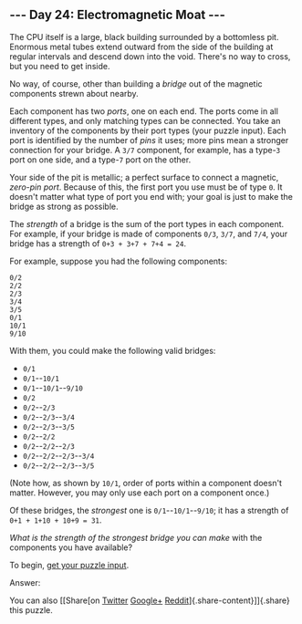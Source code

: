 --- Day 24: Electromagnetic Moat ---
------------------------------------

The CPU itself is a large, black building surrounded by a bottomless
pit. Enormous metal tubes extend outward from the side of the building
at regular intervals and descend down into the void. There's no way to
cross, but you need to get inside.

No way, of course, other than building a *bridge* out of the magnetic
components strewn about nearby.

Each component has two *ports*, one on each end. The ports come in all
different types, and only matching types can be connected. You take an
inventory of the components by their port types (your puzzle input).
Each port is identified by the number of *pins* it uses; more pins mean
a stronger connection for your bridge. A `3/7` component, for example,
has a type-`3` port on one side, and a type-`7` port on the other.

Your side of the pit is metallic; a perfect surface to connect a
magnetic, *zero-pin port*. Because of this, the first port you use must
be of type `0`. It doesn't matter what type of port you end with; your
goal is just to make the bridge as strong as possible.

The *strength* of a bridge is the sum of the port types in each
component. For example, if your bridge is made of components `0/3`,
`3/7`, and `7/4`, your bridge has a strength of `0+3 + 3+7 + 7+4 = 24`.

For example, suppose you had the following components:

    0/2
    2/2
    2/3
    3/4
    3/5
    0/1
    10/1
    9/10

With them, you could make the following valid bridges:

-   `0/1`
-   `0/1`--`10/1`
-   `0/1`--`10/1`--`9/10`
-   `0/2`
-   `0/2`--`2/3`
-   `0/2`--`2/3`--`3/4`
-   `0/2`--`2/3`--`3/5`
-   `0/2`--`2/2`
-   `0/2`--`2/2`--`2/3`
-   `0/2`--`2/2`--`2/3`--`3/4`
-   `0/2`--`2/2`--`2/3`--`3/5`

(Note how, as shown by `10/1`, order of ports within a component doesn't
matter. However, you may only use each port on a component once.)

Of these bridges, the *strongest* one is `0/1`--`10/1`--`9/10`; it has a
strength of `0+1 + 1+10 + 10+9 = 31`.

*What is the strength of the strongest bridge you can make* with the
components you have available?

To begin, [get your puzzle input](24/input).

Answer:

You can also [\[Share[on
[Twitter](https://twitter.com/intent/tweet?text=%22Electromagnetic+Moat%22+%2D+Day+24+%2D+Advent+of+Code+2017&url=http%3A%2F%2Fadventofcode%2Ecom%2F2017%2Fday%2F24&related=ericwastl&hashtags=AdventOfCode)
[Google+](https://plus.google.com/share?url=http%3A%2F%2Fadventofcode%2Ecom%2F2017%2Fday%2F24)
[Reddit](http://www.reddit.com/submit?url=http%3A%2F%2Fadventofcode%2Ecom%2F2017%2Fday%2F24&title=%22Electromagnetic+Moat%22+%2D+Day+24+%2D+Advent+of+Code+2017)]{.share-content}\]]{.share}
this puzzle.
